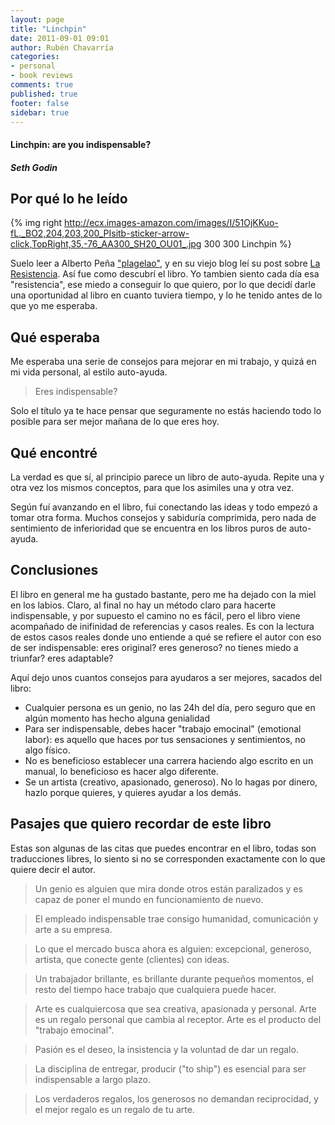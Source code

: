 ```yaml
---
layout: page
title: "Linchpin"
date: 2011-09-01 09:01
author: Rubén Chavarría
categories: 
- personal
- book reviews
comments: true
published: true
footer: false
sidebar: true
---
```


<h4>Linchpin: are you indispensable?</h4>

<h5>Seth Godin</h5>

<h2>Por qué lo he leído</h2>

{% img right http://ecx.images-amazon.com/images/I/51OjKKuo-fL._BO2,204,203,200_PIsitb-sticker-arrow-click,TopRight,35,-76_AA300_SH20_OU01_.jpg 300 300 Linchpin %}

Suelo leer a Alberto Peña <a href="http://blog.plagelao.com/">"plagelao"</a>, y en su viejo blog leí su post sobre <a href="http://plagelao.blogspot.com/2011/02/resistencia.html">La Resistencia</a>. Así fue como descubrí el libro. Yo tambien siento cada día esa "resistencia", ese miedo a conseguir lo que quiero, por lo que decidí darle una oportunidad al libro en cuanto tuviera tiempo, y lo he tenido antes de lo que yo me esperaba.

<!-- more -->

<h2>Qué esperaba</h2>

Me esperaba una serie de consejos para mejorar en mi trabajo, y quizá en mi vida personal, al estilo auto-ayuda.
<blockquote>Eres indispensable?</blockquote>
Solo el título ya te hace pensar que seguramente no estás haciendo todo lo posible para ser mejor mañana de lo que eres hoy.
<h2>Qué encontré</h2>
La verdad es que sí, al principio parece un libro de auto-ayuda. Repite una y otra vez los mismos conceptos, para que los asimiles una y otra vez.

Según fuí avanzando en el libro, fui conectando las ideas y todo empezó a tomar otra forma. Muchos consejos y sabiduría comprimida, pero nada de sentimiento de inferioridad que se encuentra en los libros puros de auto-ayuda.
<h2>Conclusiones</h2>
El libro en general me ha gustado bastante, pero me ha dejado con la miel en los labios. Claro, al final no hay un método claro para hacerte indispensable, y por supuesto el camino no es fácil, pero el libro viene acompañado de inifinidad de referencias y casos reales. Es con la lectura de estos casos reales donde uno entiende a qué se refiere el autor con eso de ser indispensable: eres original? eres generoso? no tienes miedo a triunfar? eres adaptable?

Aquí dejo unos cuantos consejos para ayudaros a ser mejores, sacados del libro:
<ul>
	<li>Cualquier persona es un genio, no las 24h del día, pero seguro que en algún momento has hecho alguna genialidad</li>
	<li>Para ser indispensable, debes hacer "trabajo emocinal" (emotional labor): es aquello que haces por tus sensaciones y sentimientos, no algo físico.</li>
	<li>No es beneficioso establecer una carrera haciendo algo escrito en un manual, lo beneficioso es hacer algo diferente.</li>
	<li>Se un artista (creativo, apasionado, generoso). No lo hagas por dinero, hazlo porque quieres, y quieres ayudar a los demás.</li>
</ul>
<h2>Pasajes que quiero recordar de este libro</h2>
Estas son algunas de las citas que puedes encontrar en el libro, todas son traducciones libres, lo siento si no se corresponden exactamente con lo que quiere decir el autor.
<blockquote>Un genio es alguien que mira donde otros están paralizados y es capaz de poner el mundo en funcionamiento de nuevo.</blockquote>
<blockquote>El empleado indispensable trae consigo humanidad, comunicación y arte a su empresa.</blockquote>
<blockquote>Lo que el mercado busca ahora es alguien: excepcional, generoso, artista, que conecte gente (clientes) con ideas.</blockquote>
<blockquote>Un trabajador brillante, es brillante durante pequeños momentos, el resto del tiempo hace trabajo que cualquiera puede hacer.</blockquote>
<blockquote>Arte es cualquiercosa que sea creativa, apasionada y personal. Arte es un regalo personal que cambia al receptor. Arte es el producto del "trabajo emocinal".</blockquote>
<blockquote>Pasión es el deseo, la insistencia y la voluntad de dar un regalo.</blockquote>
<blockquote>La disciplina de entregar, producir ("to ship") es esencial para ser indispensable a largo plazo.</blockquote>
<blockquote>Los verdaderos regalos, los generosos no demandan reciprocidad, y el mejor regalo es un regalo de tu arte.</blockquote>